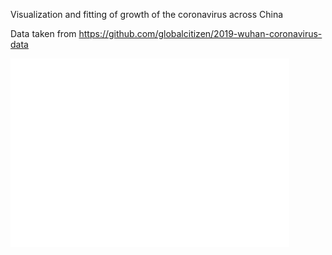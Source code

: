 Visualization and fitting of growth of the coronavirus across China

Data taken from https://github.com/globalcitizen/2019-wuhan-coronavirus-data

![](https://github.com/tjrademaker/coronavirus-data-jan-march-china/blob/master/images/deaths-in-hubei.png)
